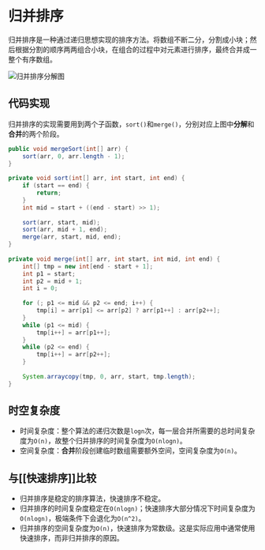# 归并排序

归并排序是一种通过递归思想实现的排序方法。将数组不断二分，分割成小块；然后根据分割的顺序两两组合小块，在组合的过程中对元素进行排序，最终合并成一整个有序数组。

![归并排序分解图](https://tva1.sinaimg.cn/large/e6c9d24ely1h0pd7sadryj20vq0peacb.jpg)

## 代码实现

归并排序的实现需要用到两个子函数，`sort()`和`merge()`，分别对应上图中**分解**和**合并**的两个阶段。

```java
public void mergeSort(int[] arr) {  
    sort(arr, 0, arr.length - 1);  
}  
  
private void sort(int[] arr, int start, int end) {  
    if (start == end) {  
        return;  
    }  
    int mid = start + ((end - start) >> 1);  
  
    sort(arr, start, mid);  
    sort(arr, mid + 1, end);  
    merge(arr, start, mid, end);  
}  
  
private void merge(int[] arr, int start, int mid, int end) {  
    int[] tmp = new int[end - start + 1];  
    int p1 = start;  
    int p2 = mid + 1;  
    int i = 0;  
  
    for (; p1 <= mid && p2 <= end; i++) {
        tmp[i] = arr[p1] <= arr[p2] ? arr[p1++] : arr[p2++]; 
    } 
    while (p1 <= mid) {  
        tmp[i++] = arr[p1++];  
    }  
    while (p2 <= end) {  
        tmp[i++] = arr[p2++];  
    }  
  
    System.arraycopy(tmp, 0, arr, start, tmp.length);  
}
```

## 时空复杂度

- 时间复杂度：整个算法的递归次数是`logn`次，每一层合并所需要的总时间复杂度为`O(n)`，故整个归并排序的时间复杂度为`O(nlogn)`。
- 空间复杂度：**合并**阶段创建临时数组需要额外空间，空间复杂度为`O(n)`。

## 与[[快速排序]]比较

- 归并排序是稳定的排序算法，快速排序不稳定。
- 归并排序的时间复杂度稳定在`O(nlogn)`；快速排序大部分情况下时间复杂度为`O(nlogn)`，极端条件下会退化为`O(n^2)`。
- 归并排序的空间复杂度为`O(n)`，快速排序为常数级。这是实际应用中通常使用快速排序，而非归并排序的原因。

